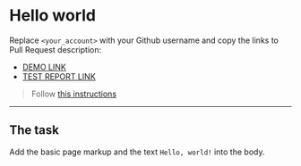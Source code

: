 # Hello world
Replace `<your_account>` with your Github username and copy the links to Pull Request description:
- [DEMO LINK](https://chernenko2.github.io/layout_hello-world/)
- [TEST REPORT LINK](https://chernenko2.github.io/layout_hello-world/report/html_report/)

> Follow [this instructions](https://mate-academy.github.io/layout_task-guideline/#how-to-solve-the-layout-tasks-on-github)
___

## The task 
Add the basic page markup and the text `Hello, world!` into the body.